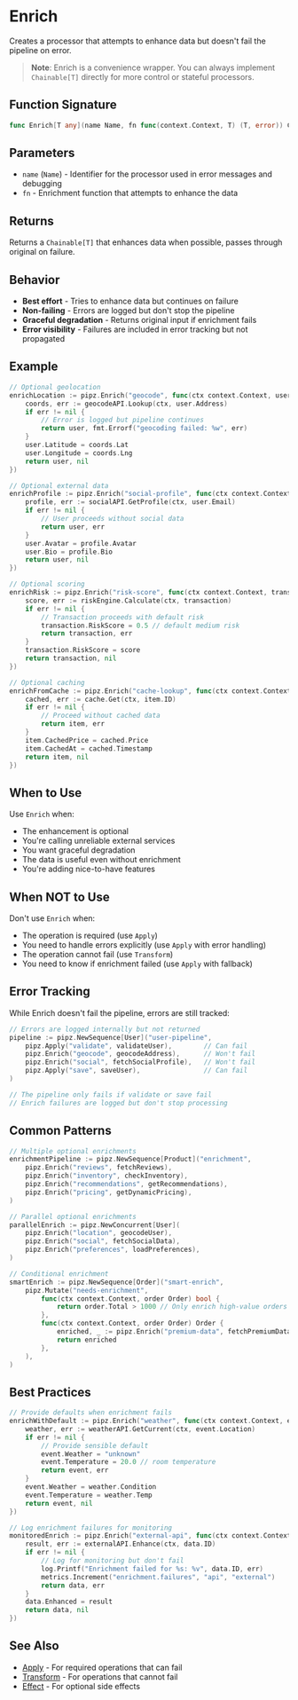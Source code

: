 # Enrich

Creates a processor that attempts to enhance data but doesn't fail the pipeline on error.

> **Note**: Enrich is a convenience wrapper. You can always implement `Chainable[T]` directly for more control or stateful processors.

## Function Signature

```go
func Enrich[T any](name Name, fn func(context.Context, T) (T, error)) Chainable[T]
```

## Parameters

- `name` (`Name`) - Identifier for the processor used in error messages and debugging
- `fn` - Enrichment function that attempts to enhance the data

## Returns

Returns a `Chainable[T]` that enhances data when possible, passes through original on failure.

## Behavior

- **Best effort** - Tries to enhance data but continues on failure
- **Non-failing** - Errors are logged but don't stop the pipeline
- **Graceful degradation** - Returns original input if enrichment fails
- **Error visibility** - Failures are included in error tracking but not propagated

## Example

```go
// Optional geolocation
enrichLocation := pipz.Enrich("geocode", func(ctx context.Context, user User) (User, error) {
    coords, err := geocodeAPI.Lookup(ctx, user.Address)
    if err != nil {
        // Error is logged but pipeline continues
        return user, fmt.Errorf("geocoding failed: %w", err)
    }
    user.Latitude = coords.Lat
    user.Longitude = coords.Lng
    return user, nil
})

// Optional external data
enrichProfile := pipz.Enrich("social-profile", func(ctx context.Context, user User) (User, error) {
    profile, err := socialAPI.GetProfile(ctx, user.Email)
    if err != nil {
        // User proceeds without social data
        return user, err
    }
    user.Avatar = profile.Avatar
    user.Bio = profile.Bio
    return user, nil
})

// Optional scoring
enrichRisk := pipz.Enrich("risk-score", func(ctx context.Context, transaction Transaction) (Transaction, error) {
    score, err := riskEngine.Calculate(ctx, transaction)
    if err != nil {
        // Transaction proceeds with default risk
        transaction.RiskScore = 0.5 // default medium risk
        return transaction, err
    }
    transaction.RiskScore = score
    return transaction, nil
})

// Optional caching
enrichFromCache := pipz.Enrich("cache-lookup", func(ctx context.Context, item Item) (Item, error) {
    cached, err := cache.Get(ctx, item.ID)
    if err != nil {
        // Proceed without cached data
        return item, err
    }
    item.CachedPrice = cached.Price
    item.CachedAt = cached.Timestamp
    return item, nil
})
```

## When to Use

Use `Enrich` when:
- The enhancement is optional
- You're calling unreliable external services
- You want graceful degradation
- The data is useful even without enrichment
- You're adding nice-to-have features

## When NOT to Use

Don't use `Enrich` when:
- The operation is required (use `Apply`)
- You need to handle errors explicitly (use `Apply` with error handling)
- The operation cannot fail (use `Transform`)
- You need to know if enrichment failed (use `Apply` with fallback)

## Error Tracking

While Enrich doesn't fail the pipeline, errors are still tracked:

```go
// Errors are logged internally but not returned
pipeline := pipz.NewSequence[User]("user-pipeline",
    pipz.Apply("validate", validateUser),        // Can fail
    pipz.Enrich("geocode", geocodeAddress),      // Won't fail
    pipz.Enrich("social", fetchSocialProfile),   // Won't fail
    pipz.Apply("save", saveUser),                // Can fail
)

// The pipeline only fails if validate or save fail
// Enrich failures are logged but don't stop processing
```

## Common Patterns

```go
// Multiple optional enrichments
enrichmentPipeline := pipz.NewSequence[Product]("enrichment",
    pipz.Enrich("reviews", fetchReviews),
    pipz.Enrich("inventory", checkInventory),
    pipz.Enrich("recommendations", getRecommendations),
    pipz.Enrich("pricing", getDynamicPricing),
)

// Parallel optional enrichments
parallelEnrich := pipz.NewConcurrent[User](
    pipz.Enrich("location", geocodeUser),
    pipz.Enrich("social", fetchSocialData),
    pipz.Enrich("preferences", loadPreferences),
)

// Conditional enrichment
smartEnrich := pipz.NewSequence[Order]("smart-enrich",
    pipz.Mutate("needs-enrichment",
        func(ctx context.Context, order Order) bool {
            return order.Total > 1000 // Only enrich high-value orders
        },
        func(ctx context.Context, order Order) Order {
            enriched, _ := pipz.Enrich("premium-data", fetchPremiumData).Process(ctx, order)
            return enriched
        },
    ),
)
```

## Best Practices

```go
// Provide defaults when enrichment fails
enrichWithDefault := pipz.Enrich("weather", func(ctx context.Context, event Event) (Event, error) {
    weather, err := weatherAPI.GetCurrent(ctx, event.Location)
    if err != nil {
        // Provide sensible default
        event.Weather = "unknown"
        event.Temperature = 20.0 // room temperature
        return event, err
    }
    event.Weather = weather.Condition
    event.Temperature = weather.Temp
    return event, nil
})

// Log enrichment failures for monitoring
monitoredEnrich := pipz.Enrich("external-api", func(ctx context.Context, data Data) (Data, error) {
    result, err := externalAPI.Enhance(ctx, data.ID)
    if err != nil {
        // Log for monitoring but don't fail
        log.Printf("Enrichment failed for %s: %v", data.ID, err)
        metrics.Increment("enrichment.failures", "api", "external")
        return data, err
    }
    data.Enhanced = result
    return data, nil
})
```

## See Also

- [Apply](./apply.md) - For required operations that can fail
- [Transform](./transform.md) - For operations that cannot fail
- [Effect](./effect.md) - For optional side effects